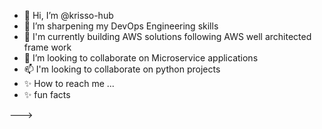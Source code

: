 - 👋 Hi, I’m @krisso-hub
- 👀 I’m sharpening my DevOps Engineering skills
- 🌱 I'm currently building AWS solutions following AWS well architected frame work
- 💞️ I’m looking to collaborate on Microservice applications
- 📫 I'm looking to collaborate on python projects
- ✨  How to reach me ...
- ✨ fun facts


--->
